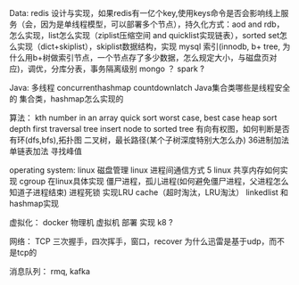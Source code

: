 Data:
redis 设计与实现，如果redis有一亿个key,使用keys命令是否会影响线上服务（会，因为是单线程模型，可以部署多个节点），持久化方式：aod and rdb，怎么实现，list怎么实现（ziplist压缩空间 and quicklist实现链表），sorted set怎么实现（dict+skiplist），skiplist数据结构，实现
mysql 索引(innodb, b+ tree, 为什么用b+树做索引节点，一个节点存了多少数据，怎么规定大小，与磁盘页对应)，调优，分库分表，事务隔离级别
mongo ？
spark ?


Java:
多线程 concurrenthashmap countdownlatch
Java集合类哪些是线程安全的
集合类，hashmap怎么实现的



算法：
kth number in an array
quick sort worst case, best case
heap sort
depth first traversal tree
insert node to sorted tree 
有向有权图，如何判断是否有环(dfs,bfs),拓扑图
二叉树，最长路径(某个子树深度特别大怎么办)
36进制加法
单链表加法
寻找峰值





operating system:
linux 磁盘管理
linux 进程间通信方式 5
linux 共享内存如何实现
cgroup 在linux具体实现
僵尸进程，孤儿进程(如何避免僵尸进程，父进程怎么知道子进程结束)
进程死锁
实现LRU cache（超时淘汰，LRU淘汰） linkedlist 和 hashmap实现



虚拟化：
docker 物理机 虚拟机 部署 实现
k8 ?


网络：
TCP 三次握手，四次挥手，窗口，recover
为什么迅雷是基于udp，而不是tcp的



消息队列：
rmq, kafka



